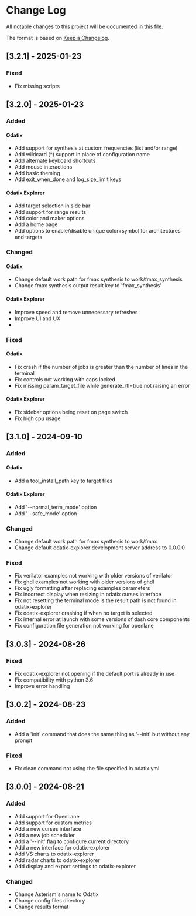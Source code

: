 # Change Log
All notable changes to this project will be documented in this file.
 
The format is based on [Keep a Changelog](http://keepachangelog.com/).

## [3.2.1] - 2025-01-23

### Fixed
- Fix missing scripts

## [3.2.0] - 2025-01-23

### Added 

#### Odatix
- Add support for synthesis at custom frequencies (list and/or range)
- Add wildcard (*) support in place of configuration name
- Add alternate keyboard shortcuts
- Add mouse interactions
- Add basic theming
- Add exit_when_done and log_size_limit keys 

#### Odatix Explorer
- Add target selection in side bar
- Add support for range results
- Add color and maker options
- Add a home page
- Add options to enable/disable unique color+symbol for architectures and targets

### Changed
  
#### Odatix
- Change default work path for fmax synthesis to work/fmax_synthesis
- Change fmax synthesis output result key to 'fmax_synthesis'

#### Odatix Explorer
- Improve speed and remove unnecessary refreshes
- Improve UI and UX
- 
### Fixed

#### Odatix
- Fix crash if the number of jobs is greater than the number of lines in the terminal
- Fix controls not working with caps locked
- Fix missing param_target_file while generate_rtl=true not raising an error

#### Odatix Explorer
- Fix sidebar options being reset on page switch
- Fix high cpu usage

## [3.1.0] - 2024-09-10

### Added 

#### Odatix
- Add a tool_install_path key to target files

#### Odatix Explorer
- Add '--normal_term_mode' option
- Add '--safe_mode' option

### Changed
  
- Change default work path for fmax synthesis to work/fmax
- Change default odatix-explorer development server address to 0.0.0.0

### Fixed

- Fix verilator examples not working with older versions of verilator
- Fix ghdl examples not working with older versions of ghdl
- Fix ugly formatting after replacing examples parameters
- Fix incorrect display when resizing in odatix curses interface
- Fix not resetting the terminal mode is the result path is not found in odatix-explorer
- Fix odatix-explorer crashing if when no target is selected
- Fix internal error at launch with some versions of dash core components
- Fix configuration file generation not working for openlane

## [3.0.3] - 2024-08-26

### Fixed

- Fix odatix-explorer not opening if the default port is already in use
- Fix compatibility with python 3.6
- Improve error handling

## [3.0.2] - 2024-08-23

### Added

- Add a 'init' command that does the same thing as '--init' but without any prompt

### Fixed

- Fix clean command not using the file specified in odatix.yml

## [3.0.0] - 2024-08-21

### Added

- Add support for OpenLane
- Add support for custom metrics
- Add a new curses interface
- Add a new job scheduler
- Add a '--init' flag to configure current directory
- Add a new interface for odatix-explorer
- Add VS charts to odatix-explorer
- Add radar charts to odatix-explorer
- Add display and export settings to odatix-explorer
 
### Changed
  
- Change Asterism's name to Odatix
- Change config files directory 
- Change results format 
